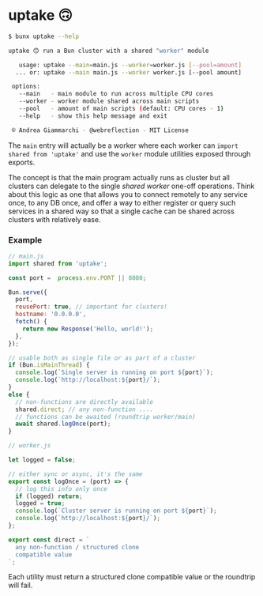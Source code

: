 # uptake 🙃

```sh
$ bunx uptake --help

uptake 🙃 run a Bun cluster with a shared "worker" module

   usage: uptake --main=main.js --worker=worker.js [--pool=amount]
  ... or: uptake --main main.js --worker worker.js [--pool amount]

 options:
   --main   - main module to run across multiple CPU cores
   --worker - worker module shared across main scripts
   --pool   - amount of main scripts (default: CPU cores - 1)
   --help   - show this help message and exit

 © Andrea Giammarchi - @webreflection - MIT License
 ```

The `main` entry will actually be a worker where each worker can `import shared from 'uptake'` and use the `worker` module utilities exposed through exports.

The concept is that the main program actually runs as cluster but all clusters can delegate to the single *shared worker* one-off operations. Think about this logic as one that allows you to connect remotely to any service once, to any DB once, and offer a way to either register or query such services in a shared way so that a single cache can be shared across clusters with relatively ease.

### Example

```js
// main.js
import shared from 'uptake';

const port =  process.env.PORT || 8080;

Bun.serve({
  port,
  reusePort: true, // important for clusters!
  hostname: '0.0.0.0',
  fetch() {
    return new Response('Hello, world!');
  },
});

// usable both as single file or as part of a cluster
if (Bun.isMainThread) {
  console.log(`Single server is running on port ${port}`);
  console.log(`http://localhost:${port}/`);
}
else {
  // non-functions are directly available
  shared.direct; // any non-function ....
  // functions can be awaited (roundtrip worker/main)
  await shared.logOnce(port);
}
```

```js
// worker.js

let logged = false;

// either sync or async, it's the same
export const logOnce = (port) => {
  // log this info only once
  if (logged) return;
  logged = true;
  console.log(`Cluster server is running on port ${port}`);
  console.log(`http://localhost:${port}/`);
};

export const direct = `
  any non-function / structured clone
  compatible value
`;
```

Each utility must return a structured clone compatible value or the roundtrip will fail.
